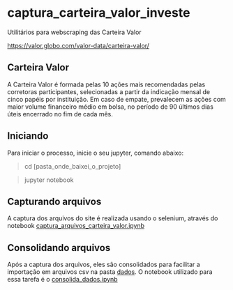 # captura_carteira_valor_investe

Utilitários para webscraping das Carteira Valor

https://valor.globo.com/valor-data/carteira-valor/

## Carteira Valor

A Carteira Valor é formada pelas 10 ações mais recomendadas pelas corretoras participantes, selecionadas a partir da indicação mensal de cinco papéis por instituição. Em caso de empate, prevalecem as ações com maior volume financeiro médio em bolsa, no período de 90 últimos dias úteis encerrado no fim de cada mês.

## Iniciando

Para iniciar o processo, inicie o seu jupyter, comando abaixo:

> cd [pasta_onde_baixei_o_projeto]

> jupyter notebook

## Capturando arquivos

A captura dos arquivos do site é realizada usando o selenium, através do notebook [captura_arquivos_carteira_valor.ipynb](captura_arquivos_carteira_valor.ipynb)

## Consolidando arquivos

Após a captura dos arquivos, eles são consolidados para facilitar a importação em arquivos csv na pasta [dados](dados). O notebook utilizado para essa tarefa é o [consolida_dados.ipynb](consolida_dados.ipynb)
